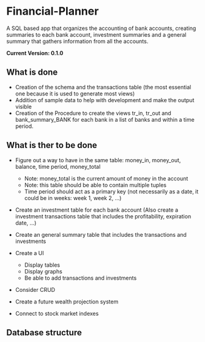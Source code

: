 # Financial-Planner
A SQL based app that organizes the accounting of bank accounts, creating summaries to each bank account, investment summaries and a general summary that gathers information from all the accounts.

**Current Version: 0.1.0**

## What is done
- Creation of the schema and the transactions table (the most essential one because it is used to generate most views)
- Addition of sample data to help with development and make the output visible
- Creation of the Procedure to create the views tr_in, tr_out and bank_summary_BANK for each bank in a list of banks and within a time period.


## What is ther to be done
- Figure out a way to have in the same table: money_in, money_out, balance, time period, money_total
  - Note: money_total is the current amount of money in the account
  - Note: this table should be able to contain multiple tuples
  - Time period should act as a primary key (not necessarily as a date, it could be in weeks: week 1, week 2, ...)
 - Create an investment table for each bank account (Also create a investment transactions table that includes the profitability, expiration date, ...)
 - Create an general summary table that includes the transactions and investments
 - Create a UI
   - Display tables
   - Display graphs
   - Be able to add transactions and investments
  
 - Consider CRUD
 - Create a future wealth projection system
 - Connect to stock market indexes
 
 
 
## Database structure
